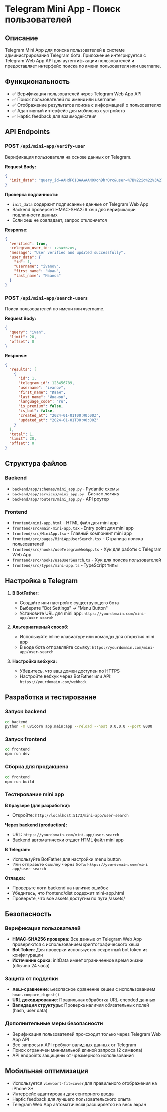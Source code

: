 # Telegram Mini App - Поиск пользователей

## Описание

Telegram Mini App для поиска пользователей в системе администрирования Telegram бота. Приложение интегрируется с Telegram Web App API для аутентификации пользователей и предоставляет интерфейс поиска по имени пользователя или username.

## Функциональность

- ✅ Верификация пользователей через Telegram Web App API
- ✅ Поиск пользователей по имени или username
- ✅ Отображение результатов поиска с информацией о пользователях
- ✅ Адаптивный интерфейс для мобильных устройств
- ✅ Haptic feedback для взаимодействия

## API Endpoints

### POST `/api/mini-app/verify-user`
Верификация пользователя на основе данных от Telegram.

**Request Body:**
```json
{
  "init_data": "query_id=AAHdF6IQAAAAAN0XohDhrOrc&user=%7B%22id%22%3A279058397%2C%22first_name%22%3A%22Vladimir%22%2C%22last_name%22%3A%22Gramovich%22%2C%22username%22%3A%22VladimirGramovich%22%2C%22language_code%22%3A%22ru%22%2C%22is_premium%22%3Atrue%7D&auth_date=1662771648&hash=c501b71e775f74ce10e377dea85a7ea24ecd640b223ea86dfe453e0eaed633c61"
}
```

**Проверка подлинности:**
- `init_data` содержит подписанные данные от Telegram Web App
- Backend проверяет HMAC-SHA256 хеш для верификации подлинности данных
- Если хеш не совпадает, запрос отклоняется

**Response:**
```json
{
  "verified": true,
  "telegram_user_id": 123456789,
  "message": "User verified and updated successfully",
  "user_data": {
    "id": 1,
    "username": "ivanov",
    "first_name": "Иван",
    "last_name": "Иванов"
  }
}
```

### POST `/api/mini-app/search-users`
Поиск пользователей по имени или username.

**Request Body:**
```json
{
  "query": "ivan",
  "limit": 20,
  "offset": 0
}
```

**Response:**
```json
{
  "results": [
    {
      "id": 1,
      "telegram_id": 123456789,
      "username": "ivanov",
      "first_name": "Иван",
      "last_name": "Иванов",
      "language_code": "ru",
      "is_premium": false,
      "is_bot": false,
      "created_at": "2024-01-01T00:00:00Z",
      "updated_at": "2024-01-01T00:00:00Z"
    }
  ],
  "total": 1,
  "limit": 20,
  "offset": 0
}
```

## Структура файлов

### Backend
- `backend/app/schemas/mini_app.py` - Pydantic схемы
- `backend/app/services/mini_app.py` - Бизнес логика
- `backend/app/routers/mini_app.py` - API роутер

### Frontend
- `frontend/mini-app.html` - HTML файл для mini app
- `frontend/src/main-mini-app.tsx` - Entry point для mini app
- `frontend/src/MiniApp.tsx` - Главный компонент mini app
- `frontend/src/pages/MiniAppUserSearch.tsx` - Страница поиска пользователей
- `frontend/src/hooks/useTelegramWebApp.ts` - Хук для работы с Telegram Web App
- `frontend/src/hooks/useUserSearch.ts` - Хук для поиска пользователей
- `frontend/src/types/mini-app.ts` - TypeScript типы

## Настройка в Telegram

1. **В BotFather:**
   - Создайте или настройте существующего бота
   - Выберите "Bot Settings" → "Menu Button"
   - Установите URL для mini app: `https://yourdomain.com/mini-app/user-search`

2. **Альтернативный способ:**
   - Используйте inline клавиатуру или команды для открытия mini app
   - В коде бота отправляйте ссылку: `https://yourdomain.com/mini-app/user-search`

3. **Настройка вебхука:**
   - Убедитесь, что ваш домен доступен по HTTPS
   - Настройте вебхук через BotFather или API: `https://yourdomain.com/webhook`

## Разработка и тестирование

### Запуск backend
```bash
cd backend
python -m uvicorn app.main:app --reload --host 0.0.0.0 --port 8000
```

### Запуск frontend
```bash
cd frontend
npm run dev
```

### Сборка для продакшена
```bash
cd frontend
npm run build
```

### Тестирование mini app

**В браузере (для разработки):**
- Откройте: `http://localhost:5173/mini-app/user-search`

**Через backend (production):**
- URL: `https://yourdomain.com/mini-app/user-search`
- Backend автоматически отдаст HTML файл mini app

**В Telegram:**
- Используйте BotFather для настройки menu button
- Или отправьте ссылку через бота: `https://yourdomain.com/mini-app/user-search`

**Отладка:**
- Проверьте логи backend на наличие ошибок
- Убедитесь, что frontend/dist содержит mini-app.html
- Проверьте, что все assets доступны по пути /assets/

## Безопасность

### Верификация пользователей
- **HMAC-SHA256 проверка**: Все данные от Telegram Web App проверяются с использованием криптографического хеша
- **Bot Token**: Для проверки используется секретный bot token из конфигурации
- **Истечение срока**: initData имеет ограниченное время жизни (обычно 24 часа)

### Защита от подделки
- **Хеш-сравнение**: Безопасное сравнение хешей с использованием `hmac.compare_digest()`
- **URL декодирование**: Правильная обработка URL-encoded данных
- **Валидация структуры**: Проверка наличия обязательных полей (hash, user data)

### Дополнительные меры безопасности
- Верификация пользователей происходит только через Telegram Web App API
- Все запросы к API требуют валидных данных от Telegram
- Поиск ограничен минимальной длиной запроса (2 символа)
- API endpoints защищены от чрезмерного использования

## Мобильная оптимизация

- Используется `viewport-fit=cover` для правильного отображения на iPhone X+
- Интерфейс адаптирован для сенсорного ввода
- Haptic feedback для лучшего пользовательского опыта
- Telegram Web App автоматически расширяется на весь экран
